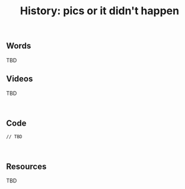 <h1 align="center">
    History: pics or it didn't happen
</h1>

<br>

## Words
TBD
<br>

## Videos
TBD

<br>

## Code
```rust, ignore
// TBD
```

<br>

## Resources
TBD
